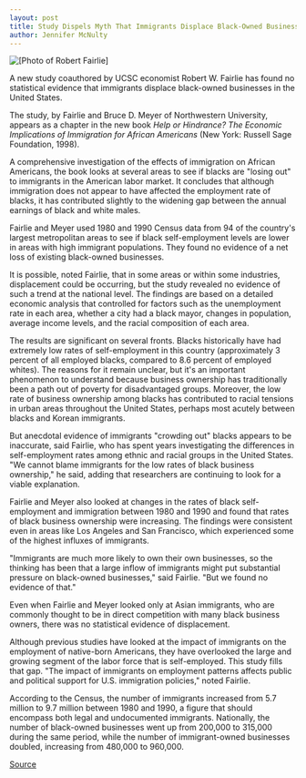 ```yaml
---
layout: post
title: Study Dispels Myth That Immigrants Displace Black-Owned Businesses
author: Jennifer McNulty
---	
```


![\[Photo of Robert Fairlie\]][1]

A new study coauthored by UCSC economist Robert W. Fairlie has found no statistical evidence that immigrants displace black-owned businesses in the United States.

The study, by Fairlie and Bruce D. Meyer of Northwestern University, appears as a chapter in the new book _Help or Hindrance? The Economic Implications of Immigration for African Americans_ (New York: Russell Sage Foundation, 1998).

A comprehensive investigation of the effects of immigration on African Americans, the book looks at several areas to see if blacks are "losing out" to immigrants in the American labor market. It concludes that although immigration does not appear to have affected the employment rate of blacks, it has contributed slightly to the widening gap between the annual earnings of black and white males.

Fairlie and Meyer used 1980 and 1990 Census data from 94 of the country's largest metropolitan areas to see if black self-employment levels are lower in areas with high immigrant populations. They found no evidence of a net loss of existing black-owned businesses.

It is possible, noted Fairlie, that in some areas or within some industries, displacement could be occurring, but the study revealed no evidence of such a trend at the national level. The findings are based on a detailed economic analysis that controlled for factors such as the unemployment rate in each area, whether a city had a black mayor, changes in population, average income levels, and the racial composition of each area.

The results are significant on several fronts. Blacks historically have had extremely low rates of self-employment in this country (approximately 3 percent of all employed blacks, compared to 8.6 percent of employed whites). The reasons for it remain unclear, but it's an important phenomenon to understand because business ownership has traditionally been a path out of poverty for disadvantaged groups. Moreover, the low rate of business ownership among blacks has contributed to racial tensions in urban areas throughout the United States, perhaps most acutely between blacks and Korean immigrants.

But anecdotal evidence of immigrants "crowding out" blacks appears to be inaccurate, said Fairlie, who has spent years investigating the differences in self-employment rates among ethnic and racial groups in the United States. "We cannot blame immigrants for the low rates of black business ownership," he said, adding that researchers are continuing to look for a viable explanation.

Fairlie and Meyer also looked at changes in the rates of black self-employment and immigration between 1980 and 1990 and found that rates of black business ownership were increasing. The findings were consistent even in areas like Los Angeles and San Francisco, which experienced some of the highest influxes of immigrants.

"Immigrants are much more likely to own their own businesses, so the thinking has been that a large inflow of immigrants might put substantial pressure on black-owned businesses," said Fairlie. "But we found no evidence of that."

Even when Fairlie and Meyer looked only at Asian immigrants, who are commonly thought to be in direct competition with many black business owners, there was no statistical evidence of displacement.

Although previous studies have looked at the impact of immigrants on the employment of native-born Americans, they have overlooked the large and growing segment of the labor force that is self-employed. This study fills that gap. "The impact of immigrants on employment patterns affects public and political support for U.S. immigration policies," noted Fairlie.

According to the Census, the number of immigrants increased from 5.7 million to 9.7 million between 1980 and 1990, a figure that should encompass both legal and undocumented immigrants. Nationally, the number of black-owned businesses went up from 200,000 to 315,000 during the same period, while the number of immigrant-owned businesses doubled, increasing from 480,000 to 960,000.

[1]: http://www1.ucsc.edu/oncampus/currents/98-99/art/fairlie_robert.98-07-27.gif

[Source](http://www1.ucsc.edu/oncampus/currents/98-99/07-27/fairlie.business.htm "Permalink to Robert Fairlie immigration research: 07-27-98")
